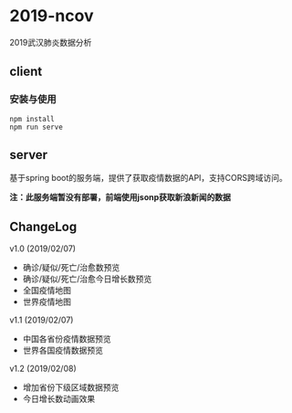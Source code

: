 # 2019-ncov
2019武汉肺炎数据分析

## client
### 安装与使用
```
npm install
npm run serve
```


## server
基于spring boot的服务端，提供了获取疫情数据的API，支持CORS跨域访问。

**注：此服务端暂没有部署，前端使用jsonp获取新浪新闻的数据**


## ChangeLog
v1.0 (2019/02/07)
- 确诊/疑似/死亡/治愈数预览
- 确诊/疑似/死亡/治愈今日增长数预览
- 全国疫情地图
- 世界疫情地图

v1.1 (2019/02/07)
- 中国各省份疫情数据预览
- 世界各国疫情数据预览

v1.2 (2019/02/08)
- 增加省份下级区域数据预览
- 今日增长数动画效果
